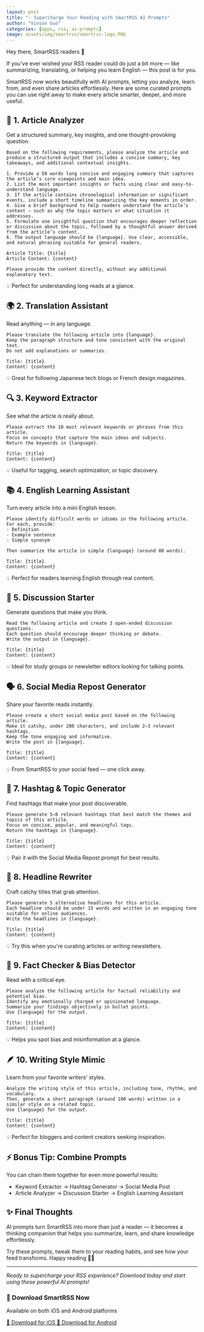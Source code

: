 ```yaml
---
layout: post
title: "💡 Supercharge Your Reading with SmartRSS AI Prompts"
author: "Vinson Guo"
categories: [apps, rss, ai-prompts]
image: assets/img/smartrss/smartrss-logo.PNG
---
```


Hey there, SmartRSS readers 👋

If you've ever wished your RSS reader could do just a bit more — like summarizing, translating, or helping you learn English — this post is for you.

SmartRSS now works beautifully with AI prompts, letting you analyze, learn from, and even share articles effortlessly.
Here are some curated prompts you can use right away to make every article smarter, deeper, and more useful.

## 📝 1. Article Analyzer

Get a structured summary, key insights, and one thought-provoking question.

```
Based on the following requirements, please analyze the article and produce a structured output that includes a concise summary, key takeaways, and additional contextual insights.
      
1. Provide a 50 words long concise and engaging summary that captures the article’s core viewpoints and main idea.
2. List the most important insights or facts using clear and easy-to-understand language.
3. If the article contains chronological information or significant events, include a short timeline summarizing the key moments in order.
4. Give a brief background to help readers understand the article’s context — such as why the topic matters or what situation it addresses.
5. Formulate one insightful question that encourages deeper reflection or discussion about the topic, followed by a thoughtful answer derived from the article’s content.
6. The output language should be {language}. Use clear, accessible, and natural phrasing suitable for general readers.

Article Title: {title}
Article Content: {content}

Please provide the content directly, without any additional explanatory text.
```

💡 Perfect for understanding long reads at a glance.

## 🌍 2. Translation Assistant

Read anything — in any language.

```
Please translate the following article into {language}.  
Keep the paragraph structure and tone consistent with the original text.  
Do not add explanations or summaries.

Title: {title}  
Content: {content}
```

💡 Great for following Japanese tech blogs or French design magazines.

## 🔍 3. Keyword Extractor

See what the article is really about.

```
Please extract the 10 most relevant keywords or phrases from this article.  
Focus on concepts that capture the main ideas and subjects.  
Return the keywords in {language}.

Title: {title}  
Content: {content}
```

💡 Useful for tagging, search optimization, or topic discovery.

## 📚 4. English Learning Assistant

Turn every article into a mini English lesson.

```
Please identify difficult words or idioms in the following article.  
For each, provide:
- Definition
- Example sentence
- Simple synonym

Then summarize the article in simple {language} (around 80 words).

Title: {title}  
Content: {content}
```

💡 Perfect for readers learning English through real content.

## 💬 5. Discussion Starter

Generate questions that make you think.

```
Read the following article and create 3 open-ended discussion questions.  
Each question should encourage deeper thinking or debate.  
Write the output in {language}.

Title: {title}  
Content: {content}
```

💡 Ideal for study groups or newsletter editors looking for talking points.

## 🗣️ 6. Social Media Repost Generator

Share your favorite reads instantly.

```
Please create a short social media post based on the following article.  
Make it catchy, under 280 characters, and include 2–3 relevant hashtags.  
Keep the tone engaging and informative.  
Write the post in {language}.

Title: {title}  
Content: {content}
```

💡 From SmartRSS to your social feed — one click away.

## 🧩 7. Hashtag & Topic Generator

Find hashtags that make your post discoverable.

```
Please generate 5–8 relevant hashtags that best match the themes and topics of this article.  
Focus on concise, popular, and meaningful tags.  
Return the hashtags in {language}.

Title: {title}  
Content: {content}
```

💡 Pair it with the Social Media Repost prompt for best results.

## 📰 8. Headline Rewriter

Craft catchy titles that grab attention.

```
Please generate 5 alternative headlines for this article.  
Each headline should be under 15 words and written in an engaging tone suitable for online audiences.  
Write the headlines in {language}.

Title: {title}  
Content: {content}
```

💡 Try this when you're curating articles or writing newsletters.

## 🧠 9. Fact Checker & Bias Detector

Read with a critical eye.

```
Please analyze the following article for factual reliability and potential bias.  
Identify any emotionally charged or opinionated language.  
Summarize your findings objectively in bullet points.  
Use {language} for the output.

Title: {title}  
Content: {content}
```

💡 Helps you spot bias and misinformation at a glance.

## 🪶 10. Writing Style Mimic

Learn from your favorite writers' styles.

```
Analyze the writing style of this article, including tone, rhythm, and vocabulary.  
Then, generate a short paragraph (around 100 words) written in a similar style on a related topic.  
Use {language} for the output.

Title: {title}  
Content: {content}
```

💡 Perfect for bloggers and content creators seeking inspiration.

## ⚡ Bonus Tip: Combine Prompts

You can chain them together for even more powerful results:

- Keyword Extractor → Hashtag Generator → Social Media Post
- Article Analyzer → Discussion Starter → English Learning Assistant

## ✨ Final Thoughts

AI prompts turn SmartRSS into more than just a reader — it becomes a thinking companion that helps you summarize, learn, and share knowledge effortlessly.

Try these prompts, tweak them to your reading habits, and see how your feed transforms.
Happy reading 🧠💫

---

*Ready to supercharge your RSS experience? Download today and start using these powerful AI prompts!*

<div class="app-download-section">
  <h3>📱 Download SmartRSS Now</h3>
  <p>Available on both iOS and Android platforms</p>
  <div class="download-buttons">
    <a href="https://apps.apple.com/app/smartrss-ai-rss-reader/id6749771900" class="download-btn">
      <span class="btn-icon">🍎</span>
      Download for iOS
    </a>
    <a href="https://play.google.com/store/apps/details?id=com.vinsonguo.flutter_rss_reader" class="download-btn">
      <span class="btn-icon">🤖</span>
      Download for Android
    </a>
  </div>
</div>